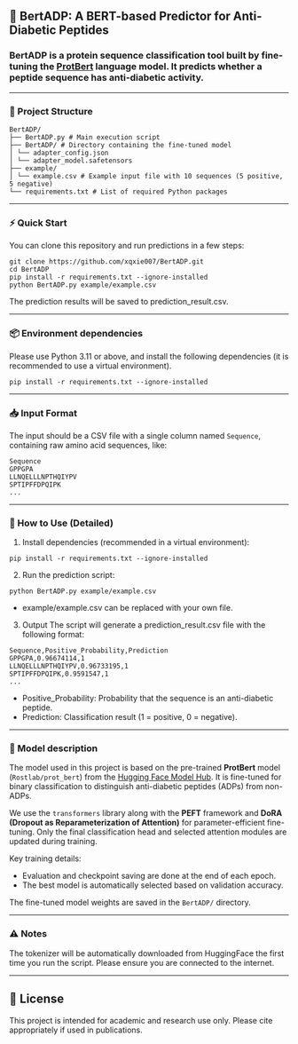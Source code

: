 ## 🧬 BertADP: A BERT-based Predictor for Anti-Diabetic Peptides
### **BertADP** is a protein sequence classification tool built by fine-tuning the [ProtBert](https://huggingface.co/Rostlab/prot_bert) language model. It predicts whether a peptide sequence has anti-diabetic activity.

---

### 📁 Project Structure
```
BertADP/ 
├── BertADP.py # Main execution script 
├── BertADP/ # Directory containing the fine-tuned model
│ └── adapter_config.json
│ └── adapter_model.safetensors
├── example/ 
│ └── example.csv # Example input file with 10 sequences (5 positive, 5 negative) 
└── requirements.txt # List of required Python packages
```

---

### ⚡ Quick Start
You can clone this repository and run predictions in a few steps:
```
git clone https://github.com/xqxie007/BertADP.git
cd BertADP
pip install -r requirements.txt --ignore-installed
python BertADP.py example/example.csv
```
The prediction results will be saved to prediction_result.csv.

---

### 📦 Environment dependencies  
Please use Python 3.11 or above, and install the following dependencies (it is recommended to use a virtual environment).
```
pip install -r requirements.txt --ignore-installed
```

---

### 📥 Input Format
The input should be a CSV file with a single column named `Sequence`, containing raw amino acid sequences, like:
```
Sequence
GPPGPA
LLNQELLLNPTHQIYPV
SPTIPFFDPQIPK
...
```

---

### 🚀 How to Use (Detailed)
1. Install dependencies (recommended in a virtual environment):
```
pip install -r requirements.txt --ignore-installed
```
2. Run the prediction script:
```
python BertADP.py example/example.csv
```
- example/example.csv can be replaced with your own file.
3. Output
The script will generate a prediction_result.csv file with the following format:
```
Sequence,Positive_Probability,Prediction
GPPGPA,0.96674114,1
LLNQELLLNPTHQIYPV,0.96733195,1
SPTIPFFDPQIPK,0.9591547,1
...
```
- Positive_Probability: Probability that the sequence is an anti-diabetic peptide.  
- Prediction: Classification result (1 = positive, 0 = negative).

---

### 🧠 Model description
The model used in this project is based on the pre-trained **ProtBert** model (`Rostlab/prot_bert`) from the [Hugging Face Model Hub](https://huggingface.co/Rostlab/prot_bert). It is fine-tuned for binary classification to distinguish anti-diabetic peptides (ADPs) from non-ADPs.  

We use the `transformers` library along with the **PEFT** framework and **DoRA (Dropout as Reparameterization of Attention)** for parameter-efficient fine-tuning. Only the final classification head and selected attention modules are updated during training.

Key training details:
- Evaluation and checkpoint saving are done at the end of each epoch.
- The best model is automatically selected based on validation accuracy.

The fine-tuned model weights are saved in the `BertADP/` directory.

---

### ⚠️ Notes
The tokenizer will be automatically downloaded from HuggingFace the first time you run the script. Please ensure you are connected to the internet.

---

## 📄 License
This project is intended for academic and research use only. Please cite appropriately if used in publications.
